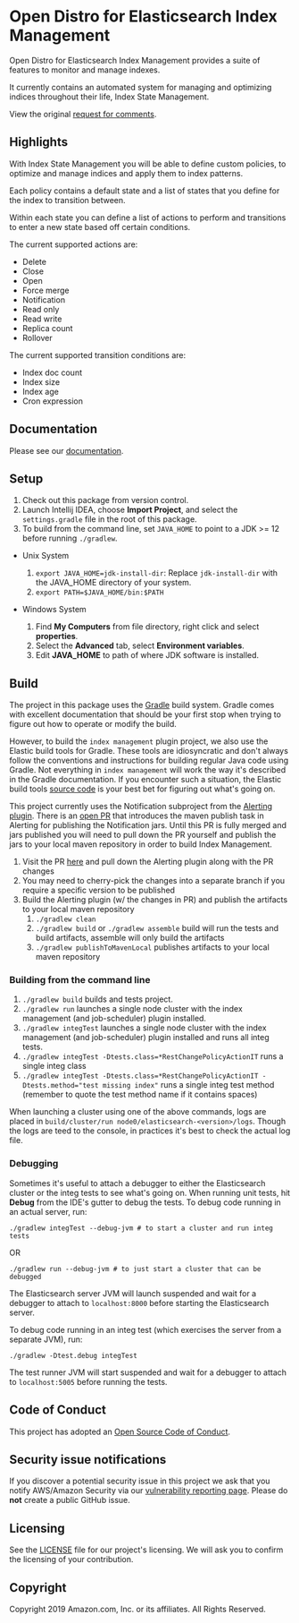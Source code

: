 # Open Distro for Elasticsearch Index Management

Open Distro for Elasticsearch Index Management provides a suite of features to monitor and manage indexes.

It currently contains an automated system for managing and optimizing indices throughout their life, Index State Management.

View the original [request for comments](./RFC.md).

## Highlights

With Index State Management you will be able to define custom policies, to optimize and manage indices and apply them to index patterns.

Each policy contains a default state and a list of states that you define for the index to transition between.

Within each state you can define a list of actions to perform and transitions to enter a new state based off certain conditions.

The current supported actions are:

* Delete
* Close
* Open
* Force merge
* Notification
* Read only
* Read write
* Replica count
* Rollover

The current supported transition conditions are:

* Index doc count
* Index size
* Index age
* Cron expression

## Documentation

Please see our [documentation](https://opendistro.github.io/for-elasticsearch-docs/).

## Setup

1. Check out this package from version control.
2. Launch Intellij IDEA, choose **Import Project**, and select the `settings.gradle` file in the root of this package. 
3. To build from the command line, set `JAVA_HOME` to point to a JDK >= 12 before running `./gradlew`.
  - Unix System
    1. `export JAVA_HOME=jdk-install-dir`: Replace `jdk-install-dir` with the JAVA_HOME directory of your system.
    2. `export PATH=$JAVA_HOME/bin:$PATH`
 
  - Windows System
    1. Find **My Computers** from file directory, right click and select **properties**.
    2. Select the **Advanced** tab, select **Environment variables**.
    3. Edit **JAVA_HOME** to path of where JDK software is installed.

## Build

The project in this package uses the [Gradle](https://docs.gradle.org/current/userguide/userguide.html) build system. Gradle comes with excellent documentation that should be your first stop when trying to figure out how to operate or modify the build.

However, to build the `index management` plugin project, we also use the Elastic build tools for Gradle.  These tools are idiosyncratic and don't always follow the conventions and instructions for building regular Java code using Gradle. Not everything in `index management` will work the way it's described in the Gradle documentation. If you encounter such a situation, the Elastic build tools [source code](https://github.com/elastic/elasticsearch/tree/master/buildSrc/src/main/groovy/org/elasticsearch/gradle) is your best bet for figuring out what's going on.

This project currently uses the Notification subproject from the [Alerting plugin](https://github.com/opendistro-for-elasticsearch/alerting). There is an [open PR](https://github.com/opendistro-for-elasticsearch/alerting/pull/97) that introduces the maven publish task in Alerting for publishing the Notification jars. Until this PR is fully merged and jars published you will need to pull down the PR yourself and publish the jars to your local maven repository in order to build Index Management.

1. Visit the PR [here](https://github.com/opendistro-for-elasticsearch/alerting/pull/97) and pull down the Alerting plugin along with the PR changes
2. You may need to cherry-pick the changes into a separate branch if you require a specific version to be published
3. Build the Alerting plugin (w/ the changes in PR) and publish the artifacts to your local maven repository
     1. `./gradlew clean`
     2. `./gradlew build` or `./gradlew assemble` build will run the tests and build artifacts, assemble will only build the artifacts
     3. `./gradlew publishToMavenLocal` publishes artifacts to your local maven repository

### Building from the command line

1. `./gradlew build` builds and tests project.
2. `./gradlew run` launches a single node cluster with the index management (and job-scheduler) plugin installed.
3. `./gradlew integTest` launches a single node cluster with the index management (and job-scheduler) plugin installed and runs all integ tests.
4. `./gradlew integTest -Dtests.class=*RestChangePolicyActionIT` runs a single integ class
5.  `./gradlew integTest -Dtests.class=*RestChangePolicyActionIT -Dtests.method="test missing index"` runs a single integ test method (remember to quote the test method name if it contains spaces)

When launching a cluster using one of the above commands, logs are placed in `build/cluster/run node0/elasticsearch-<version>/logs`. Though the logs are teed to the console, in practices it's best to check the actual log file.

### Debugging

Sometimes it's useful to attach a debugger to either the Elasticsearch cluster or the integ tests to see what's going on. When running unit tests, hit **Debug** from the IDE's gutter to debug the tests.  To debug code running in an actual server, run:

```
./gradlew integTest --debug-jvm # to start a cluster and run integ tests
```

OR

```
./gradlew run --debug-jvm # to just start a cluster that can be debugged
```

The Elasticsearch server JVM will launch suspended and wait for a debugger to attach to `localhost:8000` before starting the Elasticsearch server.

To debug code running in an integ test (which exercises the server from a separate JVM), run:

```
./gradlew -Dtest.debug integTest 
```

The test runner JVM will start suspended and wait for a debugger to attach to `localhost:5005` before running the tests.

## Code of Conduct

This project has adopted an [Open Source Code of Conduct](https://opendistro.github.io/for-elasticsearch/codeofconduct.html).


## Security issue notifications

If you discover a potential security issue in this project we ask that you notify AWS/Amazon Security via our [vulnerability reporting page](http://aws.amazon.com/security/vulnerability-reporting/). Please do **not** create a public GitHub issue.


## Licensing

See the [LICENSE](./LICENSE) file for our project's licensing. We will ask you to confirm the licensing of your contribution.

## Copyright

Copyright 2019 Amazon.com, Inc. or its affiliates. All Rights Reserved.
